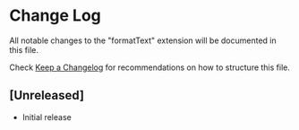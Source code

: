 # Change Log

All notable changes to the "formatText" extension will be documented in this file.

Check [Keep a Changelog](http://keepachangelog.com/) for recommendations on how to structure this file.

## [Unreleased]

- Initial release